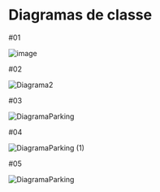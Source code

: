 # Diagramas de classe

#01 

![image](https://github.com/user-attachments/assets/b5f245ca-2f71-4067-af31-9ccf741fda27)

#02 

![Diagrama2](https://github.com/user-attachments/assets/86890f2b-fd28-4c11-b801-7094c0028038)

#03

![DiagramaParking](https://github.com/user-attachments/assets/9e997205-88f3-47ad-a213-625cbb42b558)

#04 

![DiagramaParking (1)](https://github.com/user-attachments/assets/cff77305-0018-4e4e-a4e4-83b0bee16e80)

#05

![DiagramaParking](https://github.com/user-attachments/assets/07321f61-ae2c-44ef-9081-d01b1f9f9ee8)

